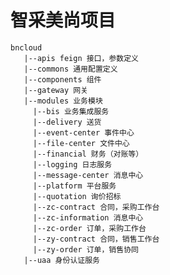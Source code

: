 # 智采美尚项目
    bncloud
       |--apis feign 接口，参数定义
       |--commons 通用配置定义
       |--components 组件
       |--gateway 网关
       |--modules 业务模块
         |--bis 业务集成服务
         |--delivery 送货
         |--event-center 事件中心
         |--file-center 文件中心
         |--financial 财务（对账等）
         |--logging 日志服务
         |--message-center 消息中心
         |--platform 平台服务
         |--quotation 询价招标
         |--zc-contract 合同，采购工作台
         |--zc-information 消息中心
         |--zc-order 订单，采购工作台
         |--zy-contract 合同，销售工作台
         |--zy-order 订单，销售协同
       |--uaa 身份认证服务
     
